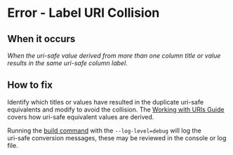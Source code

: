 # Error - Label URI Collision

## When it occurs

_When the uri-safe value derived from more than one column title or value results in the same uri-safe column label_.  

## How to fix

Identify which titles or values have resulted in the duplicate uri-safe equivalents and modify to avoid the collision.
The [Working with URIs Guide](../uris.md) covers how uri-safe equivalent values are derived.

Running the [build command](../../quick-start/build-command.md) with the ``--log-level=debug`` will log the   
uri-safe conversion messages, these may be reviewed in the console or log file.

